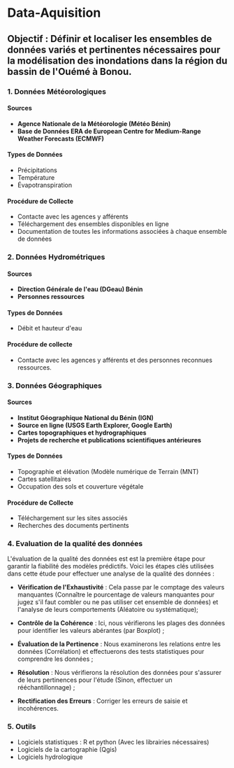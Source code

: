# Data-Aquisition

## Objectif : Définir et localiser les ensembles de données variés et pertinentes nécessaires pour la modélisation des inondations dans la région du bassin de l'Ouémé à Bonou.

### 1. Données Météorologiques

#### Sources
- **Agence Nationale de la Météorologie (Météo Bénin)**
- **Base de Données ERA de European Centre for Medium-Range Weather Forecasts (ECMWF)**

#### Types de Données
- Précipitations
- Température
- Évapotranspiration

#### Procédure de Collecte
- Contacte avec les agences y afférents
- Téléchargement des ensembles disponibles en ligne
- Documentation de toutes les informations associées à chaque ensemble de données

### 2. Données Hydrométriques

#### Sources
- **Direction Générale de l'eau (DGeau) Bénin**
- **Personnes ressources**

#### Types de Données
- Débit et hauteur d'eau

#### Procédure de collecte
- Contacte avec les agences y afférents et des personnes reconnues ressources.

### 3. Données Géographiques 

#### Sources
- **Institut Géographique National du Bénin (IGN)**
- **Source en ligne (USGS Earth Explorer, Google Earth)**
- **Cartes topographiques et hydrographiques**
- **Projets de recherche et publications scientifiques antérieures**

#### Types de Données
- Topographie et élévation (Modèle numérique de Terrain (MNT)
- Cartes satellitaires
- Occupation des sols et couverture végétale

#### Procédure de Collecte
- Téléchargement sur les sites associés
- Recherches des documents pertinents

### 4. Evaluation de la qualité des données
L'évaluation de la qualité des données est est la première étape pour garantir la fiabilité des modèles prédictifs.
Voici les étapes clés utilisées dans cette étude pour effectuer une analyse de la qualité des données :

- **Vérification de l'Exhaustivité** : Cela passe par le comptage des valeurs manquantes (Connaître le pourcentage de valeurs manquantes pour jugez s'il faut combler ou ne pas utiliser cet ensemble de données) et l'analyse de leurs comportements (Aléatoire ou systématique);

- **Contrôle de la Cohérence** : Ici, nous vérifierons les plages des données pour identifier les valeurs abérantes (par Boxplot) ;

- **Évaluation de la Pertinence** : Nous examinerons les relations entre les données (Corrélation) et effectuerons des tests statistiques pour comprendre les données ;

- **Résolution** : Nous vérifierons la résolution des données pour s'assurer de leurs pertinences pour l'étude (Sinon, effectuer un rééchantillonnage) ;
  
- **Rectification des Erreurs** : Corriger les erreurs de saisie et incohérences.

### 5. Outils
- Logiciels statistiques : R et python (Avec les librairies nécessaires)
- Logiciels de la cartographie (Qgis)
- Logiciels hydrologique 
